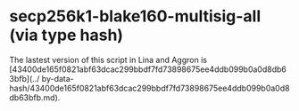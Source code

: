 # secp256k1-blake160-multisig-all (via type hash)

The lastest version of this script in Lina and Aggron is [43400de165f0821abf63dcac299bbdf7fd73898675ee4ddb099b0a0d8db63bfb](../ by-data-hash/43400de165f0821abf63dcac299bbdf7fd73898675ee4ddb099b0a0d8db63bfb.md).
